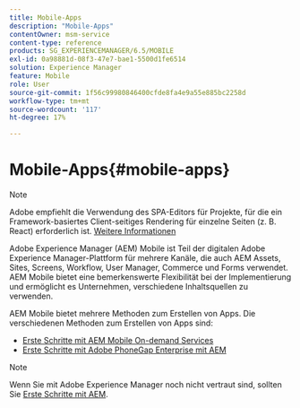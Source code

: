 ```yaml
---
title: Mobile-Apps
description: "Mobile-Apps"
contentOwner: msm-service
content-type: reference
products: SG_EXPERIENCEMANAGER/6.5/MOBILE
exl-id: 0a98881d-08f3-47e7-bae1-5500d1fe6514
solution: Experience Manager
feature: Mobile
role: User
source-git-commit: 1f56c99980846400cfde8fa4e9a55e885bc2258d
workflow-type: tm+mt
source-wordcount: '117'
ht-degree: 17%

---
```


# Mobile-Apps{#mobile-apps}

>[!NOTE]
>
>Adobe empfiehlt die Verwendung des SPA-Editors für Projekte, für die ein Framework-basiertes Client-seitiges Rendering für einzelne Seiten (z. B. React) erforderlich ist. [Weitere Informationen](/help/sites-developing/spa-overview.md)

Adobe Experience Manager (AEM) Mobile ist Teil der digitalen Adobe Experience Manager-Plattform für mehrere Kanäle, die auch AEM Assets, Sites, Screens, Workflow, User Manager, Commerce und Forms verwendet. AEM Mobile bietet eine bemerkenswerte Flexibilität bei der Implementierung und ermöglicht es Unternehmen, verschiedene Inhaltsquellen zu verwenden.

AEM Mobile bietet mehrere Methoden zum Erstellen von Apps. Die verschiedenen Methoden zum Erstellen von Apps sind:

* [Erste Schritte mit AEM Mobile On-demand Services](/help/mobile/mobile-apps-ondemand.md)
* [Erste Schritte mit Adobe PhoneGap Enterprise mit AEM](/help/mobile/phonegap.md)

>[!NOTE]
>
>Wenn Sie mit Adobe Experience Manager noch nicht vertraut sind, sollten Sie [Erste Schritte mit AEM](/help/sites-deploying/deploy.md).
